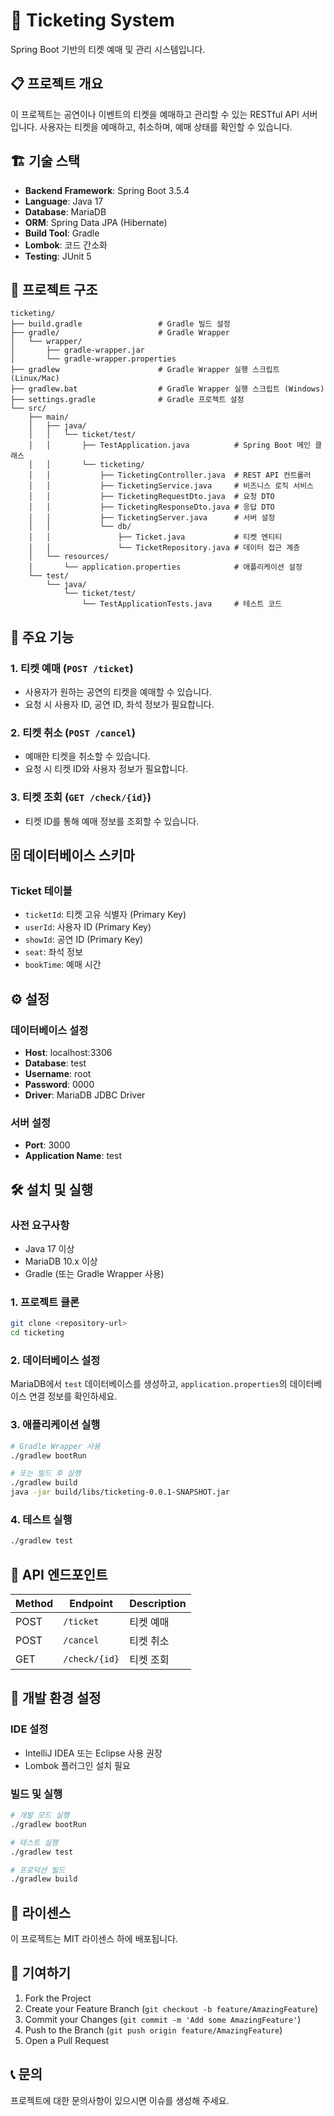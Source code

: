# 🎫 Ticketing System

Spring Boot 기반의 티켓 예매 및 관리 시스템입니다.

## 📋 프로젝트 개요

이 프로젝트는 공연이나 이벤트의 티켓을 예매하고 관리할 수 있는 RESTful API 서버입니다. 사용자는 티켓을 예매하고, 취소하며, 예매 상태를 확인할 수 있습니다.

## 🏗️ 기술 스택

- **Backend Framework**: Spring Boot 3.5.4
- **Language**: Java 17
- **Database**: MariaDB
- **ORM**: Spring Data JPA (Hibernate)
- **Build Tool**: Gradle
- **Lombok**: 코드 간소화
- **Testing**: JUnit 5

## 📁 프로젝트 구조

```
ticketing/
├── build.gradle                 # Gradle 빌드 설정
├── gradle/                      # Gradle Wrapper
│   └── wrapper/
│       ├── gradle-wrapper.jar
│       └── gradle-wrapper.properties
├── gradlew                      # Gradle Wrapper 실행 스크립트 (Linux/Mac)
├── gradlew.bat                  # Gradle Wrapper 실행 스크립트 (Windows)
├── settings.gradle              # Gradle 프로젝트 설정
└── src/
    ├── main/
    │   ├── java/
    │   │   └── ticket/test/
    │   │       ├── TestApplication.java          # Spring Boot 메인 클래스
    │   │       └── ticketing/
    │   │           ├── TicketingController.java  # REST API 컨트롤러
    │   │           ├── TicketingService.java     # 비즈니스 로직 서비스
    │   │           ├── TicketingRequestDto.java  # 요청 DTO
    │   │           ├── TicketingResponseDto.java # 응답 DTO
    │   │           ├── TicketingServer.java      # 서버 설정
    │   │           └── db/
    │   │               ├── Ticket.java           # 티켓 엔티티
    │   │               └── TicketRepository.java # 데이터 접근 계층
    │   └── resources/
    │       └── application.properties            # 애플리케이션 설정
    └── test/
        └── java/
            └── ticket/test/
                └── TestApplicationTests.java     # 테스트 코드
```

## 🚀 주요 기능

### 1. 티켓 예매 (`POST /ticket`)

- 사용자가 원하는 공연의 티켓을 예매할 수 있습니다.
- 요청 시 사용자 ID, 공연 ID, 좌석 정보가 필요합니다.

### 2. 티켓 취소 (`POST /cancel`)

- 예매한 티켓을 취소할 수 있습니다.
- 요청 시 티켓 ID와 사용자 정보가 필요합니다.

### 3. 티켓 조회 (`GET /check/{id}`)

- 티켓 ID를 통해 예매 정보를 조회할 수 있습니다.

## 🗄️ 데이터베이스 스키마

### Ticket 테이블

- `ticketId`: 티켓 고유 식별자 (Primary Key)
- `userId`: 사용자 ID (Primary Key)
- `showId`: 공연 ID (Primary Key)
- `seat`: 좌석 정보
- `bookTime`: 예매 시간

## ⚙️ 설정

### 데이터베이스 설정

- **Host**: localhost:3306
- **Database**: test
- **Username**: root
- **Password**: 0000
- **Driver**: MariaDB JDBC Driver

### 서버 설정

- **Port**: 3000
- **Application Name**: test

## 🛠️ 설치 및 실행

### 사전 요구사항

- Java 17 이상
- MariaDB 10.x 이상
- Gradle (또는 Gradle Wrapper 사용)

### 1. 프로젝트 클론

```bash
git clone <repository-url>
cd ticketing
```

### 2. 데이터베이스 설정

MariaDB에서 `test` 데이터베이스를 생성하고, `application.properties`의 데이터베이스 연결 정보를 확인하세요.

### 3. 애플리케이션 실행

```bash
# Gradle Wrapper 사용
./gradlew bootRun

# 또는 빌드 후 실행
./gradlew build
java -jar build/libs/ticketing-0.0.1-SNAPSHOT.jar
```

### 4. 테스트 실행

```bash
./gradlew test
```

## 📡 API 엔드포인트

| Method | Endpoint      | Description |
| ------ | ------------- | ----------- |
| POST   | `/ticket`     | 티켓 예매   |
| POST   | `/cancel`     | 티켓 취소   |
| GET    | `/check/{id}` | 티켓 조회   |

## 🔧 개발 환경 설정

### IDE 설정

- IntelliJ IDEA 또는 Eclipse 사용 권장
- Lombok 플러그인 설치 필요

### 빌드 및 실행

```bash
# 개발 모드 실행
./gradlew bootRun

# 테스트 실행
./gradlew test

# 프로덕션 빌드
./gradlew build
```

## 📝 라이센스

이 프로젝트는 MIT 라이센스 하에 배포됩니다.

## 🤝 기여하기

1. Fork the Project
2. Create your Feature Branch (`git checkout -b feature/AmazingFeature`)
3. Commit your Changes (`git commit -m 'Add some AmazingFeature'`)
4. Push to the Branch (`git push origin feature/AmazingFeature`)
5. Open a Pull Request

## 📞 문의

프로젝트에 대한 문의사항이 있으시면 이슈를 생성해 주세요.
